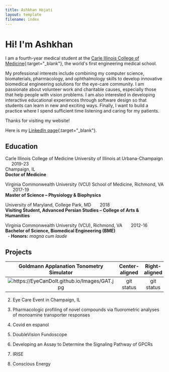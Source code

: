 ```yaml
---
title: Ashkhan Hojati
layout: template
filename: index
---
```


# Hi! I'm Ashkhan

I am a fourth-year medical student at the [Carle Illinois College of Medicine](https://medicine.illinois.edu/){:target="_blank"},
the world's first engineering medical school.

My professional interests include combining my computer science, biomaterials, pharmacology, and ophthalmology skills to develop innovative biomedical engineering solutions for the eye-care community. I am passionate about volunteer work and charitable causes, especially those that help people with vision problems. I am also interested in developing interactive educational experiences through software design so that students can learn in new and exciting ways. Finally, I want to build a practice where I spend sufficient time listening and caring for my patients.

Thanks for visiting my website!

Here is my [LinkedIn page](https://www.linkedin.com/in/ashkhan-hojati-3709037b/){:target="_blank"}.

## Education


Carle Illinois College of Medicine University of Illinois at Urbana-Champaign	&nbsp;&nbsp;&nbsp;&nbsp;&nbsp;2019-23
<br>Champaign, IL
<br>**Doctor of Medicine**
<br>

Virginia Commonwealth University (VCU) School of Medicine, Richmond, VA	&nbsp;&nbsp;&nbsp;&nbsp;&nbsp;&nbsp;2017-19
<br>**Master of Science – Physiology & Biophysics**
<br>

University of Maryland, College Park, MD		&nbsp;&nbsp;&nbsp;&nbsp;&nbsp;&nbsp;2018 
<br>**Visiting Student, Advanced Persian Studies – College of Arts & Humanities**
<br>

Virginia Commonwealth University (VCU), Richmond, VA		&nbsp;&nbsp;&nbsp;&nbsp;&nbsp;&nbsp;2012-16
<br>**Bachelor of Science, Biomedical Engineering (BME)**
<br>&nbsp;&nbsp;-	**Honors:** _magna cum laude_
<br>


## Projects 

 
| **Goldmann Applanation Tonometry Simulator** | Center-aligned | Right-aligned |
|     :---:      |     :---:      |     :---:      |
| <img src="https://EyeCanDoIt.github.io/Images/GAT.jpg" alt="https://EyeCanDoIt.github.io/Images/GAT.jpg" loading="lazy">   | git status     | git status    |


2. Eye Care Event in Champaign, IL

3. Pharmacologic profiling of novel compounds via fluorometric analyses of monoamine transporter responses

4. Covid en espanol

5. DoubleVision Fundoscope

6. Developing an Assay to Determine the Signaling Pathway of GPCRs

7. IRISE

8. Conscious Energy



